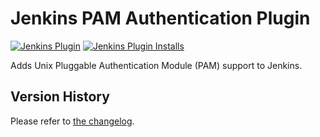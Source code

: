 # Jenkins PAM Authentication Plugin
[![Jenkins Plugin](https://img.shields.io/jenkins/plugin/v/pam-auth.svg)](https://plugins.jenkins.io/pam-auth)
[![Jenkins Plugin Installs](https://img.shields.io/jenkins/plugin/i/pam-auth.svg?color=blue)](https://plugins.jenkins.io/pam-auth)

Adds Unix Pluggable Authentication Module (PAM) support to Jenkins.

## Version History

Please refer to [the changelog](CHANGELOG.md).
